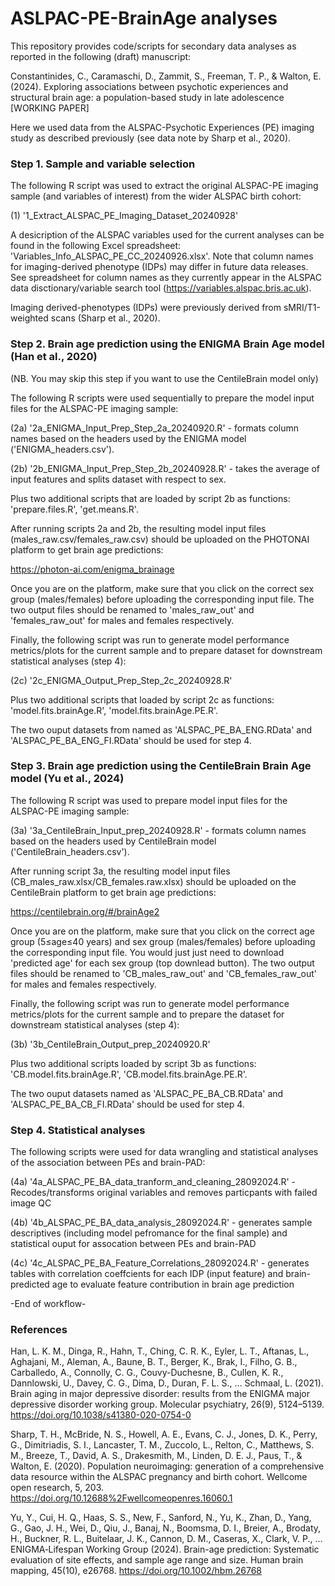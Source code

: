 # ASLPAC-PE-BrainAge analyses

This repository provides code/scripts for secondary data analyses as reported in the following (draft) manuscript: 

Constantinides, C., Caramaschi, D., Zammit, S., Freeman, T. P., &amp; Walton, E. (2024). Exploring associations between psychotic experiences and structural brain age: a population-based study in late adolescence [WORKING PAPER]

Here we used data from the ALSPAC-Psychotic Experiences (PE) imaging study as described previously (see data note by Sharp et al., 2020). 

### Step 1. Sample and variable selection

The following R script was used to extract the original ALSPAC-PE imaging sample (and variables of interest) from the wider ALSPAC birth cohort: 

(1) '1_Extract_ALSPAC_PE_Imaging_Dataset_20240928'

A desicription of the ALSPAC variables used for the current analyses can be found in the following Excel spreadsheet: 'Variables_Info_ALSPAC_PE_CC_20240926.xlsx'. Note that column names for imaging-derived phenotype (IDPs) may differ in future data releases. See spreadsheet for column names as they currently appear in the ALSPAC data disctionary/variable search tool (https://variables.alspac.bris.ac.uk).

Imaging derived-phenotypes (IDPs) were previously derived from sMRI/T1-weighted scans (Sharp et al., 2020). 

### Step 2. Brain age prediction using the ENIGMA Brain Age model (Han et al., 2020) 
(NB. You may skip this step if you want to use the CentileBrain model only)

The following R scripts were used sequentially to prepare the model input files for the ALSPAC-PE imaging sample:

(2a) '2a_ENIGMA_Input_Prep_Step_2a_20240920.R' - formats column names based on the headers used by the ENIGMA model ('ENIGMA_headers.csv'). 

(2b) '2b_ENIGMA_Input_Prep_Step_2b_20240928.R' - takes the average of input features and splits dataset with respect to sex. 

Plus two additional scripts that are loaded by script 2b as functions:
'prepare.files.R',
'get.means.R'.

After running scripts 2a and 2b, the resulting model input files (males_raw.csv/females_raw.csv) should be uploaded on the PHOTONAI platform to get brain age predictions: 

https://photon-ai.com/enigma_brainage

Once you are on the platform, make sure that you click on the correct sex group (males/females) before uploading the corresponding input file. The two output files should be renamed to 'males_raw_out' and 'females_raw_out' for males and females respectively. 

Finally, the following script was run to generate model performance metrics/plots for the current sample and to prepare dataset for downstream statistical analyses (step 4):

(2c) '2c_ENIGMA_Output_Prep_Step_2c_20240928.R'

Plus two additional scripts that loaded by script 2c as functions: 'model.fits.brainAge.R', 
'model.fits.brainAge.PE.R'.

The two ouput datasets from named as 'ALSPAC_PE_BA_ENG.RData' and 'ALSPAC_PE_BA_ENG_FI.RData' should be used for step 4. 

### Step 3. Brain age prediction using the CentileBrain Brain Age model (Yu et al., 2024)

The following R script was used to prepare model input files for the ALSPAC-PE imaging sample:

(3a) '3a_CentileBrain_Input_prep_20240928.R' -  formats column names based on the headers used by CentileBrain model ('CentileBrain_headers.csv'). 

After running script 3a, the resulting model input files (CB_males_raw.xlsx/CB_females.raw.xlsx) should be uploaded on the CentileBrain platform to get brain age predictions: 

https://centilebrain.org/#/brainAge2

Once you are on the platform, make sure that you click on the correct age group (5≤age≤40 years) and sex group (males/females) before uploading the corresponding input file. You would just just need to download 'predicted age' for each sex group (top downlead button). The two output files should be renamed to 'CB_males_raw_out' and 'CB_females_raw_out' for males and females respectively. 

Finally, the following script was run to generate model performance metrics/plots for the current sample and to prepare the dataset for downstream statistical analyses (step 4):

(3b) '3b_CentileBrain_Output_prep_20240920.R'

Plus two additional scripts loaded by script 3b as functions: 'CB.model.fits.brainAge.R', 
'CB.model.fits.brainAge.PE.R'.

The two ouput datasets named as 'ALSPAC_PE_BA_CB.RData' and 'ALSPAC_PE_BA_CB_FI.RData' should be used for step 4. 

### Step 4. Statistical analyses

The following scripts were used for data wrangling and statistical analyses of the association between PEs and brain-PAD: 

(4a) '4a_ALSPAC_PE_BA_data_tranform_and_cleaning_28092024.R' - Recodes/transforms original variables and removes particpants with failed image QC

(4b) '4b_ALSPAC_PE_BA_data_analysis_28092024.R' - generates sample descriptives (including model pefromance for the final sample) and statistical ouput for assocation between PEs and brain-PAD

(4c) '4c_ALSPAC_PE_BA_Feature_Correlations_28092024.R' - generates tables with correlation coeffcients for each IDP (input feature) and brain-predicted age to evaluate feature contribution in brain age prediction

-End of workflow-

### References

Han, L. K. M., Dinga, R., Hahn, T., Ching, C. R. K., Eyler, L. T., Aftanas, L., Aghajani, M., Aleman, A., Baune, B. T., Berger, K., Brak, I., Filho, G. B., Carballedo, A., Connolly, C. G., Couvy-Duchesne, B., Cullen, K. R., Dannlowski, U., Davey, C. G., Dima, D., Duran, F. L. S., … Schmaal, L. (2021). Brain aging in major depressive disorder: results from the ENIGMA major depressive disorder working group. Molecular psychiatry, 26(9), 5124–5139. https://doi.org/10.1038/s41380-020-0754-0

Sharp, T. H., McBride, N. S., Howell, A. E., Evans, C. J., Jones, D. K., Perry, G., Dimitriadis, S. I., Lancaster, T. M., Zuccolo, L., Relton, C., Matthews, S. M., Breeze, T., David, A. S., Drakesmith, M., Linden, D. E. J., Paus, T., & Walton, E. (2020). Population neuroimaging: generation of a comprehensive data resource within the ALSPAC pregnancy and birth cohort. Wellcome open research, 5, 203. https://doi.org/10.12688%2Fwellcomeopenres.16060.1

Yu, Y., Cui, H. Q., Haas, S. S., New, F., Sanford, N., Yu, K., Zhan, D., Yang, G., Gao, J. H., Wei, D., Qiu, J., Banaj, N., Boomsma, D. I., Breier, A., Brodaty, H., Buckner, R. L., Buitelaar, J. K., Cannon, D. M., Caseras, X., Clark, V. P., … ENIGMA‐Lifespan Working Group (2024). Brain-age prediction: Systematic evaluation of site effects, and sample age range and size. Human brain mapping, 45(10), e26768. https://doi.org/10.1002/hbm.26768


